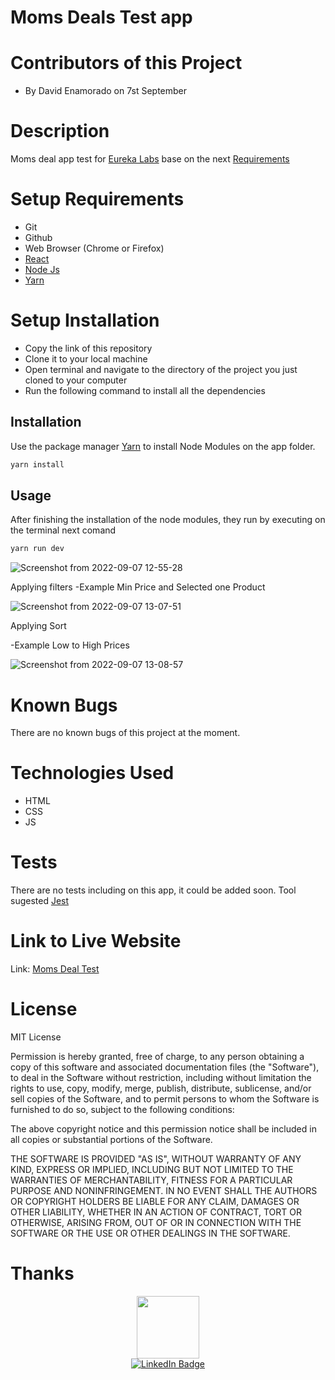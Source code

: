 # Moms Deals Test app

# Contributors of this Project
* By David Enamorado on 7st September

# Description
Moms deal app test for [Eureka Labs](https://eurekalabs.io/) base on the next [Requirements](https://github.com/eurekalabs-io/challenges/tree/main/frontend/reactjs/mums-deals)

# Setup Requirements
* Git
* Github
* Web Browser (Chrome or Firefox)
* [React](https://es.reactjs.org/)
* [Node Js](https://nodejs.org/en/ )
* [Yarn](https://classic.yarnpkg.com/)

# Setup Installation
* Copy the link of this repository
* Clone it to your local machine
* Open terminal and navigate to the directory of the project you just cloned to your computer
* Run the following command to install all the dependencies

## Installation

Use the package manager [Yarn](https://classic.yarnpkg.com/) to install Node Modules on the app folder. 

```bash
yarn install
```
## Usage

After finishing the installation of the node modules, they run by executing on the terminal next comand

```bash
yarn run dev
```

![Screenshot from 2022-09-07 12-55-28](https://user-images.githubusercontent.com/26368576/188926835-4e3fcb69-674e-4057-9af1-a88196440c69.png)

Applying filters
-Example Min Price and Selected one Product

![Screenshot from 2022-09-07 13-07-51](https://user-images.githubusercontent.com/26368576/188926984-4a37adff-53a2-4fa1-be0a-a5622e8b18be.png)

Applying Sort

-Example Low to High Prices


![Screenshot from 2022-09-07 13-08-57](https://user-images.githubusercontent.com/26368576/188927782-1517c13f-3d04-48a5-b774-cca8f4b93a5b.png)


# Known Bugs
There are no known bugs of this project at the moment.

# Technologies Used
* HTML
* CSS
* JS

# Tests

There are no tests including on this app, it could be added soon. Tool sugested [Jest](https://jestjs.io/) 

# Link to Live Website
Link: [Moms Deal Test](https://deploymentrepository.vercel.app/)

# License
MIT License

Permission is hereby granted, free of charge, to any person obtaining
a copy of this software and associated documentation files (the
"Software"), to deal in the Software without restriction, including
without limitation the rights to use, copy, modify, merge, publish,
distribute, sublicense, and/or sell copies of the Software, and to
permit persons to whom the Software is furnished to do so, subject to
the following conditions:

The above copyright notice and this permission notice shall be
included in all copies or substantial portions of the Software.

THE SOFTWARE IS PROVIDED "AS IS", WITHOUT WARRANTY OF ANY KIND,
EXPRESS OR IMPLIED, INCLUDING BUT NOT LIMITED TO THE WARRANTIES OF
MERCHANTABILITY, FITNESS FOR A PARTICULAR PURPOSE AND
NONINFRINGEMENT. IN NO EVENT SHALL THE AUTHORS OR COPYRIGHT HOLDERS BE
LIABLE FOR ANY CLAIM, DAMAGES OR OTHER LIABILITY, WHETHER IN AN ACTION
OF CONTRACT, TORT OR OTHERWISE, ARISING FROM, OUT OF OR IN CONNECTION
WITH THE SOFTWARE OR THE USE OR OTHER DEALINGS IN THE SOFTWARE.

# Thanks

<div id="header" align="center">
  <img src="https://media.giphy.com/media/M9gbBd9nbDrOTu1Mqx/giphy.gif" width="100"/>
</div>

<div id="badges" align="center">
  <a href="https://www.linkedin.com/in/jeamoradoc/">
    <img src="https://img.shields.io/badge/LinkedIn-blue?style=for-the-badge&logo=linkedin&logoColor=white" alt="LinkedIn Badge"/>
  </a>
</div>
